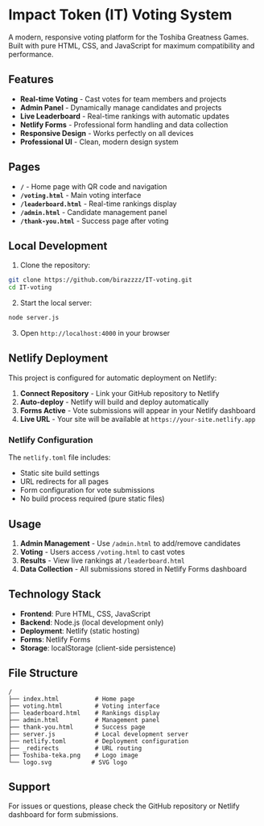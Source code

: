 # Impact Token (IT) Voting System

A modern, responsive voting platform for the Toshiba Greatness Games. Built with pure HTML, CSS, and JavaScript for maximum compatibility and performance.

## Features

- **Real-time Voting** - Cast votes for team members and projects
- **Admin Panel** - Dynamically manage candidates and projects
- **Live Leaderboard** - Real-time rankings with automatic updates
- **Netlify Forms** - Professional form handling and data collection
- **Responsive Design** - Works perfectly on all devices
- **Professional UI** - Clean, modern design system

## Pages

- **`/`** - Home page with QR code and navigation
- **`/voting.html`** - Main voting interface
- **`/leaderboard.html`** - Real-time rankings display
- **`/admin.html`** - Candidate management panel
- **`/thank-you.html`** - Success page after voting

## Local Development

1. Clone the repository:
```bash
git clone https://github.com/birazzzz/IT-voting.git
cd IT-voting
```

2. Start the local server:
```bash
node server.js
```

3. Open `http://localhost:4000` in your browser

## Netlify Deployment

This project is configured for automatic deployment on Netlify:

1. **Connect Repository** - Link your GitHub repository to Netlify
2. **Auto-deploy** - Netlify will build and deploy automatically
3. **Forms Active** - Vote submissions will appear in your Netlify dashboard
4. **Live URL** - Your site will be available at `https://your-site.netlify.app`

### Netlify Configuration

The `netlify.toml` file includes:
- Static site build settings
- URL redirects for all pages
- Form configuration for vote submissions
- No build process required (pure static files)

## Usage

1. **Admin Management** - Use `/admin.html` to add/remove candidates
2. **Voting** - Users access `/voting.html` to cast votes
3. **Results** - View live rankings at `/leaderboard.html`
4. **Data Collection** - All submissions stored in Netlify Forms dashboard

## Technology Stack

- **Frontend**: Pure HTML, CSS, JavaScript
- **Backend**: Node.js (local development only)
- **Deployment**: Netlify (static hosting)
- **Forms**: Netlify Forms
- **Storage**: localStorage (client-side persistence)

## File Structure

```
/
├── index.html          # Home page
├── voting.html         # Voting interface
├── leaderboard.html    # Rankings display
├── admin.html          # Management panel
├── thank-you.html      # Success page
├── server.js           # Local development server
├── netlify.toml        # Deployment configuration
├── _redirects          # URL routing
├── Toshiba-teka.png    # Logo image
└── logo.svg           # SVG logo
```

## Support

For issues or questions, please check the GitHub repository or Netlify dashboard for form submissions.
